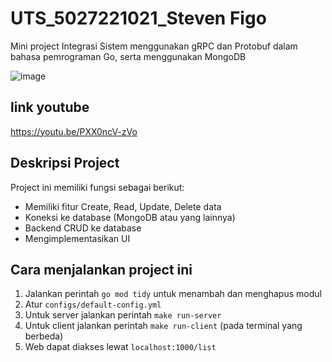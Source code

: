 # UTS_5027221021_Steven Figo
Mini project Integrasi Sistem menggunakan gRPC dan Protobuf dalam bahasa pemrograman Go, serta menggunakan MongoDB

![image](https://github.com/Derkora/UTS_5027221021_Steven-Figo/assets/110652010/2e27f38a-bf6b-4bfb-b106-dbce50528da9)

## link youtube
https://youtu.be/PXX0ncV-zVo 

## Deskripsi Project
Project ini memiliki fungsi sebagai berikut:
- Memiliki fitur Create, Read, Update, Delete data
- Koneksi ke database (MongoDB atau yang lainnya)
- Backend CRUD ke database
- Mengimplementasikan UI

## Cara menjalankan project ini
1. Jalankan perintah `go mod tidy` untuk menambah dan menghapus modul
2. Atur `configs/default-config.yml`
3. Untuk server jalankan perintah `make run-server`
4. Untuk client jalankan perintah `make run-client` (pada terminal yang berbeda)
5. Web dapat diakses lewat `localhost:1000/list`
